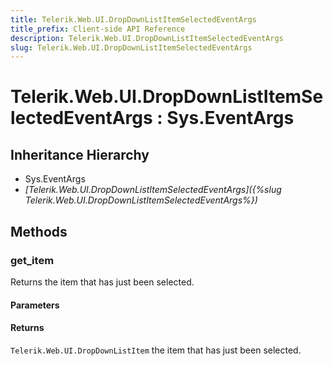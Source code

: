 ```yaml
---
title: Telerik.Web.UI.DropDownListItemSelectedEventArgs
title_prefix: Client-side API Reference
description: Telerik.Web.UI.DropDownListItemSelectedEventArgs
slug: Telerik.Web.UI.DropDownListItemSelectedEventArgs
---
```


# Telerik.Web.UI.DropDownListItemSelectedEventArgs : Sys.EventArgs 

## Inheritance Hierarchy

* Sys.EventArgs
* *[Telerik.Web.UI.DropDownListItemSelectedEventArgs]({%slug Telerik.Web.UI.DropDownListItemSelectedEventArgs%})*


## Methods

###  get_item

 Returns the item that has just been selected. 

#### Parameters

#### Returns

`Telerik.Web.UI.DropDownListItem` the item that has just been selected. 


